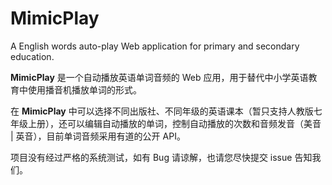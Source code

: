 # MimicPlay

A English words auto-play Web application for primary and secondary education.

**MimicPlay** 是一个自动播放英语单词音频的 Web 应用，用于替代中小学英语教育中使用播音机播放单词的形式。

在 **MimicPlay** 中可以选择不同出版社、不同年级的英语课本（暂只支持人教版七年级上册），还可以编辑自动播放的单词，控制自动播放的次数和音频发音（美音 | 英音），目前单词音频采用有道的公开 API。

项目没有经过严格的系统测试，如有 Bug 请谅解，也请您尽快提交 issue 告知我们。
